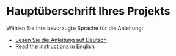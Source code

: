 # Hauptüberschrift Ihres Projekts

Wählen Sie Ihre bevorzugte Sprache für die Anleitung:

- [Lesen Sie die Anleitung auf Deutsch](README_DE.md)
- [Read the instructions in English](README_EN.md)